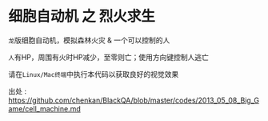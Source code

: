 细胞自动机 之 烈火求生
======================

`龙`版细胞自动机，模拟森林火灾 & 一个可以控制的人

`人`有HP，周围有火时HP减少，至零则亡；使用方向键控制人逃亡

请在`Linux/Mac终端`中执行本代码以获取良好的视觉效果

出处 : https://github.com/chenkan/BlackQA/blob/master/codes/2013_05_08_Big_Game/cell_machine.md
